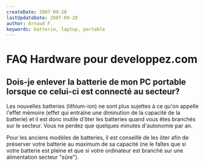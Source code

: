 ```yaml
---
createDate: 2007-09-28
lastUpdateDate: 2007-09-28
author: Arnaud F.
keywords: batterie, laptop, portable
---
```


# FAQ Hardware pour developpez.com

## Dois-je enlever la batterie de mon PC portable lorsque ce celui-ci est connecté au secteur?

Les nouvelles batteries (lithium-ion) ne sont plus sujettes à ce qu'on appelle l'effet mémoire (effet qui entraîne une diminution de la capacité de la batterie) et il est donc inutile d'ôter les batteries quand vous êtes branchés sur le secteur. Vous ne perdez que quelques minutes d'autonomie par an.

Pour les anciens modèles de batteries, il est conseillé de les ôter afin de préserver votre batterie au maximum de sa capacité (ne le faîtes que si votre batterie est pleine et que si votre ordinateur est branché sur une alimentation secteur "sûre").
